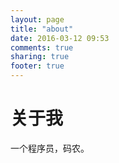 ```yaml
---
layout: page
title: "about"
date: 2016-03-12 09:53
comments: true
sharing: true
footer: true
---
```

# 关于我 #

一个程序员，码农。
